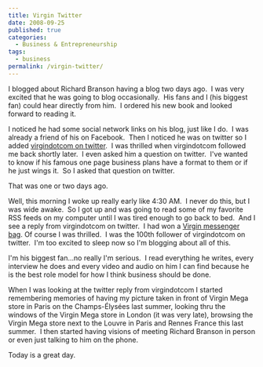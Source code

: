 ```yaml
---
title: Virgin Twitter
date: 2008-09-25
published: true
categories:
  - Business & Entrepreneurship
tags:
  - business
permalink: /virgin-twitter/
---
```

I blogged about Richard Branson having a blog two days ago.  I was very excited that he was going to blog occasionally.  His fans and I (his biggest fan) could hear directly from him.  I ordered his new book and looked forward to reading it.

I noticed he had some social network links on his blog, just like I do.  I was already a friend of his on Facebook.  Then I noticed he was on twitter so I added [virgindotcom on twitter](http://x.com/virgindotcom).  I was thrilled when virgindotcom followed me back shortly later.  I even asked him a question on twitter.  I've wanted to know if his famous one page business plans have a format to them or if he just wings it.  So I asked that question on twitter.

That was one or two days ago.

Well, this morning I woke up really early like 4:30 AM.  I never do this, but I was wide awake.  So I got up and was going to read some of my favorite RSS feeds on my computer until I was tired enough to go back to bed.  And I see a reply from virgindotcom on twitter.  I had won a [Virgin messenger bag](http://twitpic.com/d835). Of course I was thrilled.  I was the 100th follower of virgindotcom on twitter.  I'm too excited to sleep now so I'm blogging about all of this.

I'm his biggest fan...no really I'm serious.  I read everything he writes, every interview he does and every video and audio on him I can find because he is the best role model for how I think business should be done.

When I was looking at the twitter reply from virgindotcom I started remembering memories of having my picture taken in front of Virgin Mega store in Paris on the Champs-Élysées last summer, looking thru the windows of the Virgin Mega store in London (it was very late), browsing the Virgin Mega store next to the Louvre in Paris and Rennes France this last summer.  I then started having visions of meeting Richard Branson in person or even just talking to him on the phone.

Today is a great day.